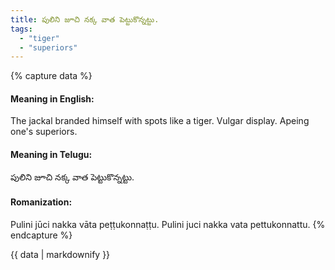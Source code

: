 ```yaml
---
title: పులిని జూచి నక్క వాత పెట్టుకొన్నట్టు.
tags:
  - "tiger"
  - "superiors"
---
```


{% capture data %}
#### Meaning in English:
The jackal branded himself with spots like a tiger.
Vulgar display.
Apeing one's superiors.

#### Meaning in Telugu:
పులిని జూచి నక్క వాత పెట్టుకొన్నట్టు.

#### Romanization:
Pulini jūci nakka vāta peṭṭukonnaṭṭu.
Pulini juci nakka vata pettukonnattu.
{% endcapture %}

{{ data | markdownify }}


